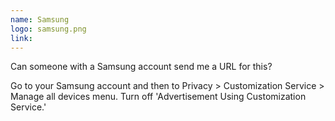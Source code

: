 ```yaml
---
name: Samsung
logo: samsung.png
link:
---
```

Can someone with a Samsung account send me a URL for this?

Go to your Samsung account and then to Privacy > Customization Service > Manage all devices menu. Turn off 'Advertisement Using Customization Service.'